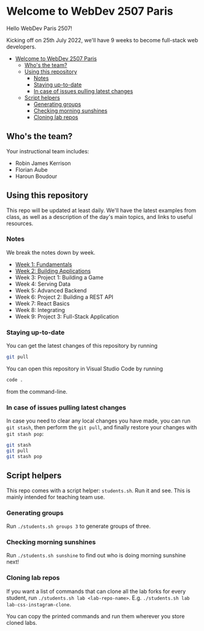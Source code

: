 # Welcome to WebDev 2507 Paris

Hello WebDev Paris 2507!

Kicking off on 25th July 2022, we'll have 9 weeks to become full-stack web developers.

- [Welcome to WebDev 2507 Paris](#welcome-to-webdev-2507-paris)
  - [Who's the team?](#whos-the-team)
  - [Using this repository](#using-this-repository)
    - [Notes](#notes)
    - [Staying up-to-date](#staying-up-to-date)
    - [In case of issues pulling latest changes](#in-case-of-issues-pulling-latest-changes)
  - [Script helpers](#script-helpers)
    - [Generating groups](#generating-groups)
    - [Checking morning sunshines](#checking-morning-sunshines)
    - [Cloning lab repos](#cloning-lab-repos)

## Who's the team?

Your instructional team includes:

- Robin James Kerrison
- Florian Aube
- Haroun Boudour

## Using this repository

This repo will be updated at least daily. We'll have the latest examples from class, as well as a description of the day's main topics, and links to useful resources.

### Notes

We break the notes down by week.

- [Week 1: Fundamentals](./w1)
- [Week 2: Building Applications](./w2)
- Week 3: Project 1: Building a Game
- Week 4: Serving Data
- Week 5: Advanced Backend
- Week 6: Project 2: Building a REST API
- Week 7: React Basics
- Week 8: Integrating
- Week 9: Project 3: Full-Stack Application

### Staying up-to-date

You can get the latest changes of this repository by running

```sh
git pull
```

You can open this repository in Visual Studio Code by running

```sh
code .
```

from the command-line.

### In case of issues pulling latest changes

In case you need to clear any local changes you have made,
you can run `git stash`, then perform the `git pull`,
and finally restore your changes with `git stash pop`:

```sh
git stash
git pull
git stash pop
```

## Script helpers

This repo comes with a script helper: `students.sh`. Run it and see. This is mainly intended for teaching team use.

### Generating groups

Run `./students.sh groups 3` to generate groups of three.

### Checking morning sunshines

Run `./students.sh sunshine` to find out who is doing morning sunshine next!

### Cloning lab repos

If you want a list of commands that can clone all the lab forks for every student, run `./students.sh lab <lab-repo-name>`. E.g. `./students.sh lab lab-css-instagram-clone`.

You can copy the printed commands and run them wherever you store cloned labs.
